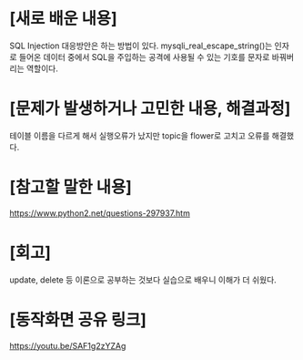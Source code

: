 
# [새로 배운 내용]
SQL Injection 대응방안은 하는 방법이 있다.
mysqli_real_escape_string()는 인자로 들어온 데이터 중에서 SQL을 주입하는 공격에 사용될 수 있는 기호를 문자로 바꿔버리는 역할이다.
# [문제가 발생하거나 고민한 내용, 해결과정]
테이블 이름을 다르게 해서 실행오류가 났지만 topic을 flower로 고치고 오류를 해결했다.
# [참고할 말한 내용]
https://www.python2.net/questions-297937.htm
# [회고]
update, delete 등 이론으로 공부하는 것보다 실습으로 배우니 이해가 더 쉬웠다.
# [동작화면 공유 링크]
https://youtu.be/SAF1g2zYZAg
